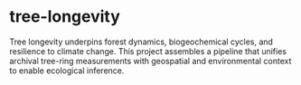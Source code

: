 # tree-longevity
Tree longevity underpins forest dynamics, biogeochemical cycles, and resilience to climate change. This project assembles a pipeline that unifies archival tree-ring measurements with geospatial and environmental context to enable ecological inference.
